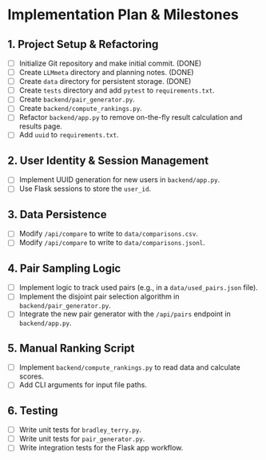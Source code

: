 # Implementation Plan & Milestones

## 1. Project Setup & Refactoring
- [ ] Initialize Git repository and make initial commit. (DONE)
- [ ] Create `LLMmeta` directory and planning notes. (DONE)
- [ ] Create `data` directory for persistent storage. (DONE)
- [ ] Create `tests` directory and add `pytest` to `requirements.txt`.
- [ ] Create `backend/pair_generator.py`.
- [ ] Create `backend/compute_rankings.py`.
- [ ] Refactor `backend/app.py` to remove on-the-fly result calculation and results page.
- [ ] Add `uuid` to `requirements.txt`.

## 2. User Identity & Session Management
- [ ] Implement UUID generation for new users in `backend/app.py`.
- [ ] Use Flask sessions to store the `user_id`.

## 3. Data Persistence
- [ ] Modify `/api/compare` to write to `data/comparisons.csv`.
- [ ] Modify `/api/compare` to write to `data/comparisons.jsonl`.

## 4. Pair Sampling Logic
- [ ] Implement logic to track used pairs (e.g., in a `data/used_pairs.json` file).
- [ ] Implement the disjoint pair selection algorithm in `backend/pair_generator.py`.
- [ ] Integrate the new pair generator with the `/api/pairs` endpoint in `backend/app.py`.

## 5. Manual Ranking Script
- [ ] Implement `backend/compute_rankings.py` to read data and calculate scores.
- [ ] Add CLI arguments for input file paths.

## 6. Testing
- [ ] Write unit tests for `bradley_terry.py`.
- [ ] Write unit tests for `pair_generator.py`.
- [ ] Write integration tests for the Flask app workflow. 